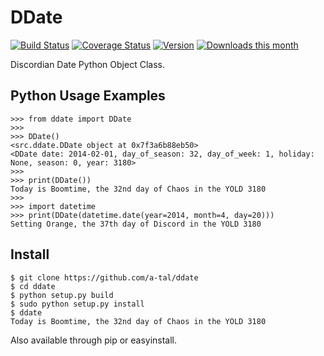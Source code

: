 DDate
=====

[![Build Status](https://travis-ci.org/a-tal/ddate.png?branch=master)](https://travis-ci.org/a-tal/ddate)
[![Coverage Status](https://coveralls.io/repos/a-tal/ddate/badge.png?branch=master)](https://coveralls.io/r/a-tal/ddate?branch=master)
[![Version](https://pypip.in/v/ddate/badge.png)](https://pypi.python.org/pypi/ddate/)
[![Downloads this month](https://pypip.in/d/ddate/badge.png)](https://pypi.python.org/pypi/ddate/)

Discordian Date Python Object Class.


Python Usage Examples
---------------------

    >>> from ddate import DDate
    >>>
    >>> DDate()
    <src.ddate.DDate object at 0x7f3a6b88eb50>
    <DDate date: 2014-02-01, day_of_season: 32, day_of_week: 1, holiday: None, season: 0, year: 3180>
    >>>
    >>> print(DDate())
    Today is Boomtime, the 32nd day of Chaos in the YOLD 3180
    >>>
    >>> import datetime
    >>> print(DDate(datetime.date(year=2014, month=4, day=20)))
    Setting Orange, the 37th day of Discord in the YOLD 3180


Install
-------

    $ git clone https://github.com/a-tal/ddate
    $ cd ddate
    $ python setup.py build
    $ sudo python setup.py install
    $ ddate
    Today is Boomtime, the 32nd day of Chaos in the YOLD 3180


Also available through pip or easyinstall.
